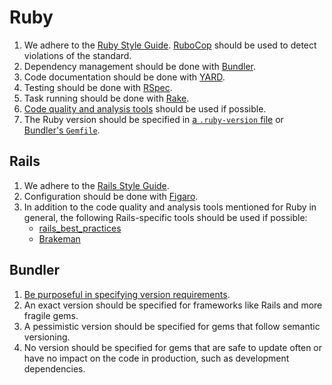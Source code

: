 Ruby
====

1.  We adhere to the [Ruby Style Guide](https://github.com/bbatsov/ruby-style-guide).
    [RuboCop](https://github.com/bbatsov/rubocop) should be used to detect
    violations of the standard.
2.  Dependency management should be done with [Bundler](http://bundler.io).
3.  Code documentation should be done with [YARD](http://yardoc.org).
4.  Testing should be done with [RSpec](https://relishapp.com/rspec).
5.  Task running should be done with [Rake](https://github.com/jimweirich/rake).
6.  [Code quality and analysis tools](https://github.com/metricfu/metric_fu/wiki/Code-Tools)
    should be used if possible.
7.  The Ruby version should be specified in [a `.ruby-version` file](http://rvm.io/workflow/projects#project-file-ruby-version)
    or [Bundler's `Gemfile`](http://bundler.io/v1.7/gemfile_ruby.html).


Rails
-----

1.  We adhere to the [Rails Style Guide](https://github.com/bbatsov/rails-style-guide).
2.  Configuration should be done with [Figaro](https://github.com/laserlemon/figaro).
3.  In addition to the code quality and analysis tools mentioned for Ruby in
    general, the following Rails-specific tools should be used if possible:
    *   [rails_best_practices](https://github.com/railsbp/rails_best_practices)
    *   [Brakeman](http://brakemanscanner.org)

Bundler
-------

1.  [Be purposeful in specifying version requirements](http://robots.thoughtbot.com/a-healthy-bundle).
2.  An exact version should be specified for frameworks like Rails and more
    fragile gems.
3.  A pessimistic version should be specified for gems that follow semantic
    versioning.
4.  No version should be specified for gems that are safe to update often or
    have no impact on the code in production, such as development dependencies.

